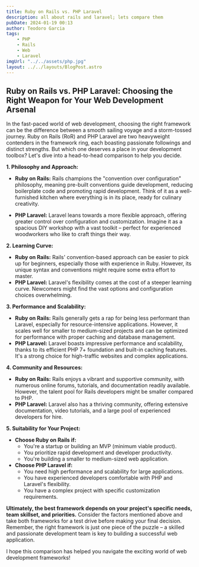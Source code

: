 ```yaml
---
title: Ruby on Rails vs. PHP Laravel
description: all about rails and laravel; lets compare them
pubDate: 2024-01-19 00:13
author: Teodoro Garcia
tags:
    - PHP
    - Rails
    - Web
    - Laravel
imgUrl: "../../assets/php.jpg"
layout: ../../layouts/BlogPost.astro
---
```


## Ruby on Rails vs. PHP Laravel: Choosing the Right Weapon for Your Web Development Arsenal

In the fast-paced world of web development, choosing the right framework can be the difference between a smooth sailing voyage and a storm-tossed journey. Ruby on Rails (RoR) and PHP Laravel are two heavyweight contenders in the framework ring, each boasting passionate followings and distinct strengths. But which one deserves a place in your development toolbox? Let's dive into a head-to-head comparison to help you decide.

**1. Philosophy and Approach:**

-   **Ruby on Rails:** Rails champions the "convention over configuration" philosophy, meaning pre-built conventions guide development, reducing boilerplate code and promoting rapid development. Think of it as a well-furnished kitchen where everything is in its place, ready for culinary creativity.

-   **PHP Laravel:** Laravel leans towards a more flexible approach, offering greater control over configuration and customization. Imagine it as a spacious DIY workshop with a vast toolkit – perfect for experienced woodworkers who like to craft things their way.

**2. Learning Curve:**

-   **Ruby on Rails:** Rails' convention-based approach can be easier to pick up for beginners, especially those with experience in Ruby. However, its unique syntax and conventions might require some extra effort to master.
-   **PHP Laravel:** Laravel's flexibility comes at the cost of a steeper learning curve. Newcomers might find the vast options and configuration choices overwhelming.

**3. Performance and Scalability:**

-   **Ruby on Rails:** Rails generally gets a rap for being less performant than Laravel, especially for resource-intensive applications. However, it scales well for smaller to medium-sized projects and can be optimized for performance with proper caching and database management.
-   **PHP Laravel:** Laravel boasts impressive performance and scalability, thanks to its efficient PHP 7+ foundation and built-in caching features. It's a strong choice for high-traffic websites and complex applications.

**4. Community and Resources:**

-   **Ruby on Rails:** Rails enjoys a vibrant and supportive community, with numerous online forums, tutorials, and documentation readily available. However, the talent pool for Rails developers might be smaller compared to PHP.
-   **PHP Laravel:** Laravel also has a thriving community, offering extensive documentation, video tutorials, and a large pool of experienced developers for hire.

**5. Suitability for Your Project:**

-   **Choose Ruby on Rails if:**
    -   You're a startup or building an MVP (minimum viable product).
    -   You prioritize rapid development and developer productivity.
    -   You're building a smaller to medium-sized web application.
-   **Choose PHP Laravel if:**
    -   You need high performance and scalability for large applications.
    -   You have experienced developers comfortable with PHP and Laravel's flexibility.
    -   You have a complex project with specific customization requirements.

**Ultimately, the best framework depends on your project's specific needs, team skillset, and priorities.** Consider the factors mentioned above and take both frameworks for a test drive before making your final decision. Remember, the right framework is just one piece of the puzzle – a skilled and passionate development team is key to building a successful web application.

I hope this comparison has helped you navigate the exciting world of web development frameworks!
